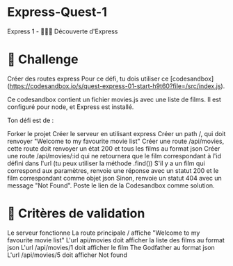 # Express-Quest-1
Express 1 - 👨🏻‍🚀 Découverte d'Express

# 💪 Challenge
Créer des routes express
Pour ce défi, tu dois utiliser ce [codesandbox] (https://codesandbox.io/s/quest-express-01-start-h9t60?file=/src/index.js).

Ce codesandbox contient un fichier movies.js avec une liste de films. Il est configuré pour node, et Express est installé.

Ton défi est de :

Forker le projet
Créer le serveur en utilisant express
Créer un path /, qui doit renvoyer "Welcome to my favourite movie list"
Créer une route /api/movies, cette route doit renvoyer un état 200 et tous les films au format json
Créer une route /api/movies/:id qui ne retournera que le film correspondant à l'id défini dans l'url (tu peux utiliser la méthode .find())
S'il y a un film qui correspond aux paramètres, renvoie une réponse avec un statut 200 et le film correspondant comme objet json
Sinon, renvoie un statut 404 avec un message "Not Found".
Poste le lien de la Codesandbox comme solution.

# 🧐 Critères de validation
 Le serveur fonctionne
 La route principale / affiche "Welcome to my favourite movie list"
 L'url api/movies doit afficher la liste des films au format json
 L'url /api/movies/1 doit afficher le film The Godfather au format json
 L'url /api/movies/5 doit afficher Not found
